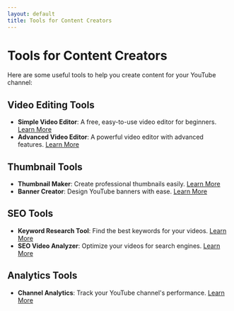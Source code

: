 ```yaml
---
layout: default
title: Tools for Content Creators
---
```


# Tools for Content Creators

Here are some useful tools to help you create content for your YouTube channel:

## Video Editing Tools
- **Simple Video Editor**: A free, easy-to-use video editor for beginners. [Learn More](#)
- **Advanced Video Editor**: A powerful video editor with advanced features. [Learn More](#)

## Thumbnail Tools
- **Thumbnail Maker**: Create professional thumbnails easily. [Learn More](#)
- **Banner Creator**: Design YouTube banners with ease. [Learn More](#)

## SEO Tools
- **Keyword Research Tool**: Find the best keywords for your videos. [Learn More](#)
- **SEO Video Analyzer**: Optimize your videos for search engines. [Learn More](#)

## Analytics Tools
- **Channel Analytics**: Track your YouTube channel's performance. [Learn More](#)
